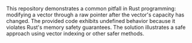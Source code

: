 This repository demonstrates a common pitfall in Rust programming: modifying a vector through a raw pointer after the vector's capacity has changed.  The provided code exhibits undefined behavior because it violates Rust's memory safety guarantees.  The solution illustrates a safe approach using vector indexing or other safer methods.